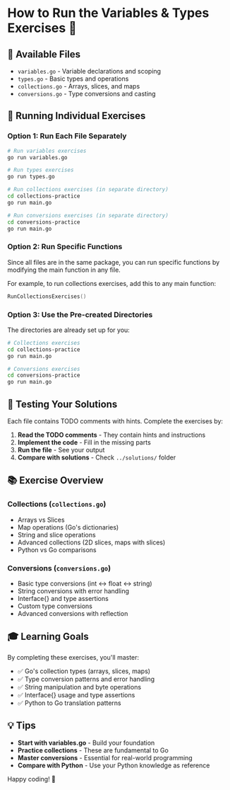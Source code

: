 # How to Run the Variables & Types Exercises 🚀

## 📁 Available Files

- `variables.go` - Variable declarations and scoping
- `types.go` - Basic types and operations  
- `collections.go` - Arrays, slices, and maps
- `conversions.go` - Type conversions and casting

## 🎯 Running Individual Exercises

### Option 1: Run Each File Separately
```bash
# Run variables exercises
go run variables.go

# Run types exercises  
go run types.go

# Run collections exercises (in separate directory)
cd collections-practice
go run main.go

# Run conversions exercises (in separate directory)
cd conversions-practice
go run main.go
```

### Option 2: Run Specific Functions
Since all files are in the same package, you can run specific functions by modifying the main function in any file.

For example, to run collections exercises, add this to any main function:
```go
RunCollectionsExercises()
```

### Option 3: Use the Pre-created Directories
The directories are already set up for you:
```bash
# Collections exercises
cd collections-practice
go run main.go

# Conversions exercises  
cd conversions-practice
go run main.go
```

## 🧪 Testing Your Solutions

Each file contains TODO comments with hints. Complete the exercises by:

1. **Read the TODO comments** - They contain hints and instructions
2. **Implement the code** - Fill in the missing parts
3. **Run the file** - See your output
4. **Compare with solutions** - Check `../solutions/` folder

## 📚 Exercise Overview

### Collections (`collections.go`)
- Arrays vs Slices
- Map operations (Go's dictionaries)
- String and slice operations
- Advanced collections (2D slices, maps with slices)
- Python vs Go comparisons

### Conversions (`conversions.go`)
- Basic type conversions (int ↔ float ↔ string)
- String conversions with error handling
- Interface{} and type assertions
- Custom type conversions
- Advanced conversions with reflection

## 🎓 Learning Goals

By completing these exercises, you'll master:
- ✅ Go's collection types (arrays, slices, maps)
- ✅ Type conversion patterns and error handling
- ✅ String manipulation and byte operations
- ✅ Interface{} usage and type assertions
- ✅ Python to Go translation patterns

## 💡 Tips

- **Start with variables.go** - Build your foundation
- **Practice collections** - These are fundamental to Go
- **Master conversions** - Essential for real-world programming
- **Compare with Python** - Use your Python knowledge as reference

Happy coding! 🐹 